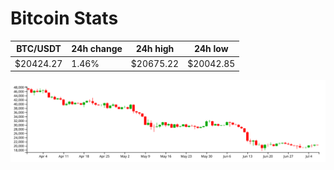 # Bitcoin Stats

BTC/USDT|24h change|24h high|24h low|
|---|---|---|---|
|$20424.27|1.46%|$20675.22|$20042.85|

<img src="./chart.svg">
